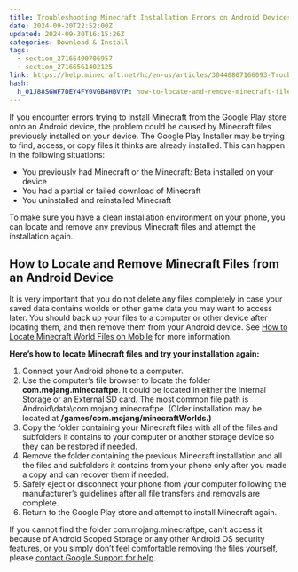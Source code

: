 ```yaml
---
title: Troubleshooting Minecraft Installation Errors on Android Devices
date: 2024-09-20T22:52:00Z
updated: 2024-09-30T16:15:26Z
categories: Download & Install
tags:
  - section_27166490706957
  - section_27166561402125
link: https://help.minecraft.net/hc/en-us/articles/30440807166093-Troubleshooting-Minecraft-Installation-Errors-on-Android-Devices
hash:
  h_01J88SGWF7DEY4FY0VGB4HBVYP: how-to-locate-and-remove-minecraft-files-from-an-android-device
---
```


If you encounter errors trying to install Minecraft from the Google Play store onto an Android device, the problem could be caused by Minecraft files previously installed on your device. The Google Play Installer may be trying to find, access, or copy files it thinks are already installed. This can happen in the following situations:

- You previously had Minecraft or the Minecraft: Beta installed on your device
- You had a partial or failed download of Minecraft
- You uninstalled and reinstalled Minecraft

To make sure you have a clean installation environment on your phone, you can locate and remove any previous Minecraft files and attempt the installation again.

## How to Locate and Remove Minecraft Files from an Android Device

It is very important that you do not delete any files completely in case your saved data contains worlds or other game data you may want to access later. You should back up your files to a computer or other device after locating them, and then remove them from your Android device. See [How to Locate Minecraft World Files on Mobile](../Backup-Restore/Find-Minecraft-World-Files-on-Mobile-Devices.md) for more information.

**Here’s how to locate Minecraft files and try your installation again:**

1.  Connect your Android phone to a computer.
2.  Use the computer’s file browser to locate the folder **com.mojang.minecraftpe**. It could be located in either the Internal Storage or an External SD card. The most common file path is Android\data\com.mojang.minecraftpe. (Older installation may be located at **/games/com.mojang/minecraftWorlds.)**
3.  Copy the folder containing your Minecraft files with all of the files and subfolders it contains to your computer or another storage device so they can be restored if needed.
4.  Remove the folder containing the previous Minecraft installation and all the files and subfolders it contains from your phone only after you made a copy and can recover them if needed.
5.  Safely eject or disconnect your phone from your computer following the manufacturer’s guidelines after all file transfers and removals are complete.
6.  Return to the Google Play store and attempt to install Minecraft again.

If you cannot find the folder com.mojang.minecraftpe, can't access it because of Android Scoped Storage or any other Android OS security features, or you simply don’t feel comfortable removing the files yourself, please [contact Google Support for help](https://support.google.com/googleplay#topic=3364260).

